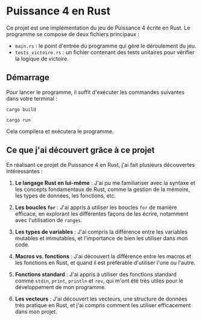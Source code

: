 # Puissance 4 en Rust

Ce projet est une implémentation du jeu de Puissance 4 écrite en Rust. Le programme se compose de deux fichiers principaux :

- `main.rs` : le point d'entrée du programme qui gère le déroulement du jeu.
- `tests_victoire.rs` : un fichier contenant des tests unitaires pour vérifier la logique de victoire.

## Démarrage

Pour lancer le programme, il suffit d'exécuter les commandes suivantes dans votre terminal :

```
cargo build
```
```
cargo run
```

Cela compilera et exécutera le programme.

## Ce que j'ai découvert grâce à ce projet

En réalisant ce projet de Puissance 4 en Rust, j'ai fait plusieurs découvertes intéressantes :

1. **Le langage Rust en lui-même** : J'ai pu me familiariser avec la syntaxe et les concepts fondamentaux de Rust, comme la gestion de la mémoire, les types de données, les fonctions, etc.

2. **Les boucles `for`** : J'ai appris à utiliser les boucles `for` de manière efficace, en explorant les différentes façons de les écrire, notamment avec l'utilisation de `ranges`.

3. **Les types de variables** : J'ai compris la différence entre les variables mutables et immutables, et l'importance de bien les utiliser dans mon code.

4. **Macros vs. fonctions** : J'ai découvert la différence entre les macros et les fonctions en Rust, et quand il est préférable d'utiliser l'une ou l'autre.

5. **Fonctions standard** : J'ai appris à utiliser des fonctions standard comme `stdin`, `print`, `println` et `rev`, qui m'ont été très utiles pour le développement de mon programme.

6. **Les vecteurs** : J'ai découvert les vecteurs, une structure de données très pratique en Rust, et j'ai compris comment les utiliser efficacement dans mon projet.
